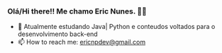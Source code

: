 ### Olá/Hi there!! Me chamo Eric Nunes. 🙋‍♂️

- 🌱 Atualmente estudando Java| Python e conteudos voltados para o desenvolvimento back-end
- 📫 How to reach me: ericnpdev@gmail.com


